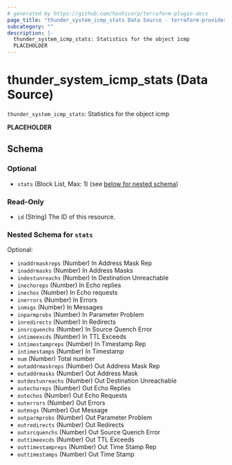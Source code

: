 ```yaml
---
# generated by https://github.com/hashicorp/terraform-plugin-docs
page_title: "thunder_system_icmp_stats Data Source - terraform-provider-thunder"
subcategory: ""
description: |-
  thunder_system_icmp_stats: Statistics for the object icmp
  PLACEHOLDER
---
```


# thunder_system_icmp_stats (Data Source)

`thunder_system_icmp_stats`: Statistics for the object icmp

__PLACEHOLDER__



<!-- schema generated by tfplugindocs -->
## Schema

### Optional

- `stats` (Block List, Max: 1) (see [below for nested schema](#nestedblock--stats))

### Read-Only

- `id` (String) The ID of this resource.

<a id="nestedblock--stats"></a>
### Nested Schema for `stats`

Optional:

- `inaddrmaskreps` (Number) In Address Mask Rep
- `inaddrmasks` (Number) In Address Masks
- `indestunreachs` (Number) In Destination Unreachable
- `inechoreps` (Number) In Echo replies
- `inechos` (Number) In Echo requests
- `inerrors` (Number) In Errors
- `inmsgs` (Number) In Messages
- `inparmprobs` (Number) In Parameter Problem
- `inredirects` (Number) In Redirects
- `insrcquenchs` (Number) In Source Quench Error
- `intimeexcds` (Number) In TTL Exceeds
- `intimestampreps` (Number) In Timestamp Rep
- `intimestamps` (Number) In Timestamp
- `num` (Number) Total number
- `outaddrmaskreps` (Number) Out Address Mask Rep
- `outaddrmasks` (Number) Out Address Mask
- `outdestunreachs` (Number) Out Destination Unreachable
- `outechoreps` (Number) Out Echo Replies
- `outechos` (Number) Out Echo Requests
- `outerrors` (Number) Out Errors
- `outmsgs` (Number) Out Message
- `outparmprobs` (Number) Out Parameter Problem
- `outredirects` (Number) Out Redirects
- `outsrcquenchs` (Number) Out Source Quench Error
- `outtimeexcds` (Number) Out TTL Exceeds
- `outtimestampreps` (Number) Out Time Stamp Rep
- `outtimestamps` (Number) Out Time Stamp


